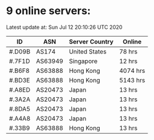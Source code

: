# 9 online servers:

Latest update at: Sun Jul 12 20:10:26 UTC 2020

| ID | ASN | Server Country | Online |
| -- | --- | -------------- | ------ |
| #.D09B | AS174 | United States | 78 hrs |
| #.7F1D | AS63949 | Singapore | 12 hrs |
| #.B6F8 | AS63888 | Hong Kong | 4074 hrs |
| #.BD3E | AS63888 | Hong Kong | 5143 hrs |
| #.A8ED | AS20473 | Japan | 13 hrs |
| #.3A2A | AS20473 | Japan | 13 hrs |
| #.8DA5 | AS20473 | Japan | 13 hrs |
| #.A4A8 | AS20473 | Japan | 13 hrs |
| #.33B9 | AS63888 | Hong Kong | 13 hrs |

